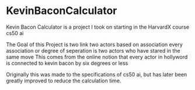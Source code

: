 # KevinBaconCalculator

Kevin Bacon Calculator is a project I took on starting in the HarvardX course cs50 ai

The Goal of this Project is two link two actors based on association
every association or degree of seperation is two actors who have stared in the same move
This comes from the online notion that every actor in hollyword is connected to kevin bacon by six degrees or less

Originally this was made to the specifications of cs50 ai, but has later been greatly improved to reduce the calculation time.

